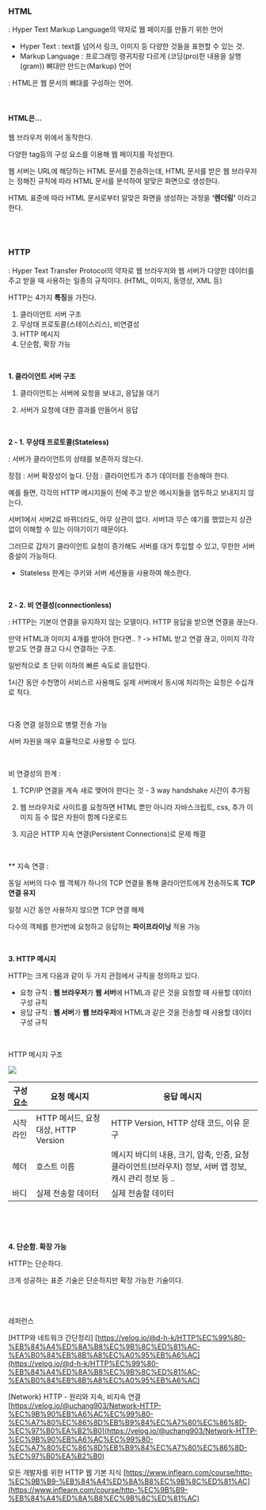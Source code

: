 
    
<br>

<br>

### HTML  
: Hyper Text Markup Language의 약자로 웹 페이지를 만들기 위한 언어

 
-   Hyper Text : text를 넘어서 링크, 이미지 등 다양한 것들을 표현할 수 있는 것.
-   Markup Language : 프로그래밍 랭귀지랑 다르게 (코딩(pro)한 내용을 실행(gram)) 뼈대만 만드는(Markup) 언어

: HTML은 웹 문서의 뼈대를 구성하는 언어.

<br>

#### HTML은...

웹 브라우저 위에서 동작한다.

다양한 tag등의 구성 요소를 이용해 웹 페이지를 작성한다.

웹 서버는 URL에 해당하는 HTML 문서를 전송하는데, HTML 문서를 받은 웹 브라우저는 정해진 규칙에 따라 HTML 문서를 분석하여 알맞은 화면으로 생성한다.

HTML 표준에 따라 HTML 문서로부터 알맞은 화면을 생성하는 과정을  **‘렌더링'**  이라고 한다.

 <br>

<br>

  

### HTTP
: Hyper Text Transfer Protocol의 약자로 웹 브라우저와 웹 서버가 다양한 데이터를 주고 받을 때 사용하는 일종의 규칙이다. (HTML, 이미지, 동영상, XML 등)

  

HTTP는 4가지  **특징**을 가진다.

1.  클라이언트 서버 구조
2.  무상태 프로토콜(스테이스리스), 비연결성
3.  HTTP 메시지
4.  단순함, 확장 가능

  

  <br>

**1. 클라이언트 서버 구조**

  

1) 클라이언트는 서버에 요청을 보내고, 응답을 대기

2) 서버가 요청에 대한 결과를 만들어서 응답

  

  <br>

  

**2 - 1. 무상태 프로토콜(Stateless)**

  

: 서버가 클라이언트의 상태를 보존하지 않는다.

장점 : 서버 확장성이 높다.
단점 : 클라이언트가 추가 데이터를 전송해야 한다.

  

예를 들면, 각각의 HTTP 메시지들이 전에 주고 받은 메시지들을 염두하고 보내지지 않는다.

서버1에서 서버2로 바뀌더라도, 아무 상관이 없다. 서버1과 무슨 얘기를 했었는지 상관 없이 이해할 수 있는 이야기이기 때문이다.

  

그러므로 갑자기 클라이언트 요청이 증가해도 서버를 대거 투입할 수 있고, 무한한 서버 증설이 가능하다.

  

- Stateless 한계는 쿠키와 서버 세션들을 사용하여 해소한다.

  

  <br>

  

  

**2 - 2. 비 연결성(connectionless)**

  

: HTTP는 기본이 연결을 유지하지 않는 모델이다. HTTP 응답을 받으면 연결을 끊는다.

  

만약 HTML과 이미지 4개를 받아야 한다면.. ? -> HTML 받고 연결 끊고, 이미지 각각 받고도 연결 끊고 다시 연결하는 구조.

일반적으로 초 단위 이하의 빠른 속도로 응답한다.

1시간 동안 수천명이 서비스르 사용해도 실제 서버에서 동시에 처리하는 요청은 수십개로 적다.

  <br>

다중 연결 설정으로 병렬 전송 가능

서버 자원을 매우 효율적으로 사용할 수 있다.

  <br>

비 연결성의 한계 :

  

1. TCP/IP 연결을 계속 새로 맺어야 한다는 것 - 3 way handshake 시간이 추가됨

2. 웹 브라우저로 사이트를 요청하면 HTML 뿐만 아니라 자바스크립트, css, 추가 이미지 등 수 많은 자원이 함께 다운로드

3. 지금은 HTTP 지속 연결(Persistent Connections)로 문제 해결

  
<br>
  

** 지속 연결 :

  

동일 서버의 다수 웹 객체가 하나의 TCP 연결을 통해 클라이언트에게 전송하도록  **TCP 연결 유지**

일정 시간 동안 사용하지 않으면 TCP 연결 해제

다수의 객체를 한거번에 요청하고 응답하는  **파이프라이닝**  적용 가능

  

  
<br>
  

  

**3. HTTP 메시지**

  

HTTP는 크게 다음과 같이 두 가지 관점에서 규칙을 정의하고 있다.

-   요청 규칙 :  **웹 브라우저**가  **웹 서버**에 HTML과 같은 것을 요청할 때 사용할 데이터 구성 규칙
-   응답 규칙 :  **웹 서버**가  **웹 브라우저**에 HTML과 같은 것을 전송할 때 사용할 데이터 구성 규칙

  <br>

HTTP 메시지 구조


![](https://blog.kakaocdn.net/dn/sCBMO/btrvQgL0Npk/oW4Hkx9B7Jn2dBeLm1jY00/img.jpg)

|구성 요소  | 요청 메시지 | 응답 메시지 |
|---|---|---|
| 시작 라인 | HTTP 메서드, 요청 대상, HTTP Version | HTTP Version, HTTP 상태 코드, 이유 문구 |
| 헤더 | 호스트 이름 | 메시지 바디의 내용, 크기, 압축, 인증, 요청 클라이언트(브라우저) 정보, 서버 앱 정보, 캐시 관리 정보 등 .. |
| 바디 | 실제 전송할 데이터 | 실제 전송할 데이터 |


<br>

<br>

<br>

**4. 단순함. 확장 가능**


HTTP는 단순하다.

크게 성공하는 표준 기술은 단순하지만 확장 가능한 기술이다.


<br>

<br>


레퍼런스

[HTTP와 네트워크 간단정리]
[https://velog.io/@d-h-k/HTTP%EC%99%80-%EB%84%A4%ED%8A%B8%EC%9B%8C%ED%81%AC-%EA%B0%84%EB%8B%A8%EC%A0%95%EB%A6%AC](https://velog.io/@d-h-k/HTTP%EC%99%80-%EB%84%A4%ED%8A%B8%EC%9B%8C%ED%81%AC-%EA%B0%84%EB%8B%A8%EC%A0%95%EB%A6%AC)

[Network} HTTP - 원리와 지속, 비지속 연결
[https://velog.io/@uchang903/Network-HTTP-%EC%9B%90%EB%A6%AC%EC%99%80-%EC%A7%80%EC%86%8D%EB%B9%84%EC%A7%80%EC%86%8D-%EC%97%B0%EA%B2%B0](https://velog.io/@uchang903/Network-HTTP-%EC%9B%90%EB%A6%AC%EC%99%80-%EC%A7%80%EC%86%8D%EB%B9%84%EC%A7%80%EC%86%8D-%EC%97%B0%EA%B2%B0)

모든 개발자를 위한 HTTP 웹 기본 지식
[https://www.inflearn.com/course/http-%EC%9B%B9-%EB%84%A4%ED%8A%B8%EC%9B%8C%ED%81%AC](https://www.inflearn.com/course/http-%EC%9B%B9-%EB%84%A4%ED%8A%B8%EC%9B%8C%ED%81%AC)
